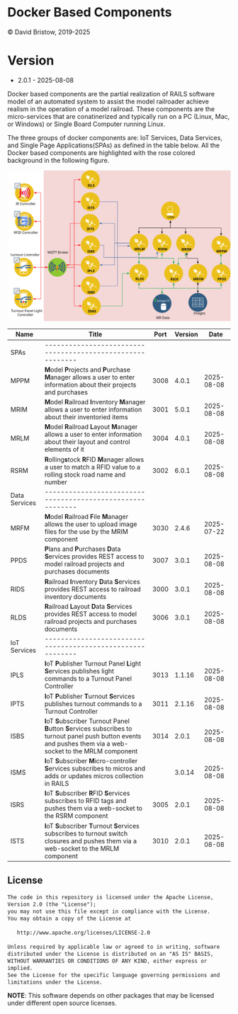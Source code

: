 # Docker Based Components

&copy; David Bristow, 2019-2025

# Version

* 2.0.1 - 2025-08-08
 
Docker based components are the partial realization of RAILS software model of an automated system to assist the model railroader achieve realism in the operation of a model railroad. These components are the micro-services that are conatinerized and typically run on a PC (Linux, Mac, or Windows) or Single Board Computer running Linux.

The three groups of docker components are: IoT Services, Data Services, and Single Page Applications(SPAs) as defined in the table below. All the Docker based components are highlighted with the rose colored background in the following figure.

![System Design](https://github.com/djbristow/RAILS/blob/master/Docker%20Based/docker-based-ms.svg)

|Name |Title                                  |Port |Version|Date     |
|-----|----------------------------------------------------------|-----|-------|---------|
|SPAs|----------------------------------------------------------|
|MPPM|**M**odel **P**rojects and **P**urchase **M**anager allows a user to enter information about their projects and purchases|3008|4.0.1|2025-08-08|
|MRIM|**M**odel **R**ailroad **I**nventory **M**anager allows a user to enter information about their inventoried items|3001|5.0.1|2025-08-08|
|MRLM|**M**odel **R**ailroad **L**ayout **M**anager allows a user to enter information about their layout and control elements of it|3004|4.0.1|2025-08-08|
|RSRM|**R**olling**s**tock **R**FID **M**anager allows a user to match a RFID value to a rolling stock road name and number|3002|6.0.1|2025-08-08|
|Data Services|----------------------------------------------------------|
|MRFM|**M**odel **R**ailroad **F**ile **M**anager  allows the user to upload image files for the use by the MRIM component|3030|2.4.6|2025-07-22|
|PPDS|**P**lans and **P**urchases **D**ata **S**ervices  provides REST access to model railroad projects and purchases documents|3007|3.0.1|2025-08-08|
|RIDS|**R**ailroad **I**nventory **D**ata **S**ervices provides REST access to railroad inventory documents|3000|3.0.1|2025-08-08|
|RLDS|**R**ailroad **L**ayout **D**ata **S**ervices provides REST access to model railroad projects and purchases documents|3006|3.0.1|2025-08-08|
|IoT Services|----------------------------------------------------------|
|IPLS|**I**oT **P**ublisher Turnout Panel **L**ight **S**ervices publishes light commands to a Turnout Panel Controller|3013|1.1.16|2025-08-08|
|IPTS|**I**oT **P**ublisher **T**urnout **S**ervices publishes turnout commands to a Turnout Controller|3011|2.1.16|2025-08-08|
|ISBS|**I**oT **S**ubscriber Turnout Panel **B**utton **S**ervices subscribes to turnout panel push button events and pushes them via a web-socket to the MRLM component|3014|2.0.1|2025-08-08|
|ISMS|**I**oT **S**ubscriber **M**icro-controller **S**ervices subscribes to micros and adds or updates micros collection in RAILS||3.0.14|2025-08-08|
|ISRS|**I**oT **S**ubscriber **R**FID **S**ervices subscribes to RFID tags and pushes them via a web-socket to the RSRM component|3005|2.0.1|2025-08-08|
|ISTS|**I**oT **S**ubscriber **T**urnout **S**ervices subscribes to turnout switch closures and pushes them via a web-socket to the MRLM component|3010|2.0.1|2025-08-08|

## License

    The code in this repository is licensed under the Apache License, Version 2.0 (the "License");
    you may not use this file except in compliance with the License.
    You may obtain a copy of the License at

       http://www.apache.org/licenses/LICENSE-2.0

    Unless required by applicable law or agreed to in writing, software
    distributed under the License is distributed on an "AS IS" BASIS,
    WITHOUT WARRANTIES OR CONDITIONS OF ANY KIND, either express or implied.
    See the License for the specific language governing permissions and
    limitations under the License.

**NOTE**: This software depends on other packages that may be licensed under different open source licenses.

